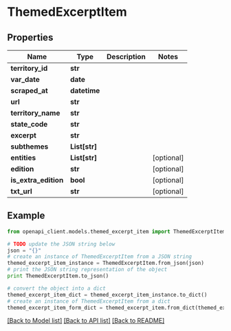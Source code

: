 # ThemedExcerptItem


## Properties
Name | Type | Description | Notes
------------ | ------------- | ------------- | -------------
**territory_id** | **str** |  | 
**var_date** | **date** |  | 
**scraped_at** | **datetime** |  | 
**url** | **str** |  | 
**territory_name** | **str** |  | 
**state_code** | **str** |  | 
**excerpt** | **str** |  | 
**subthemes** | **List[str]** |  | 
**entities** | **List[str]** |  | [optional] 
**edition** | **str** |  | [optional] 
**is_extra_edition** | **bool** |  | [optional] 
**txt_url** | **str** |  | [optional] 

## Example

```python
from openapi_client.models.themed_excerpt_item import ThemedExcerptItem

# TODO update the JSON string below
json = "{}"
# create an instance of ThemedExcerptItem from a JSON string
themed_excerpt_item_instance = ThemedExcerptItem.from_json(json)
# print the JSON string representation of the object
print ThemedExcerptItem.to_json()

# convert the object into a dict
themed_excerpt_item_dict = themed_excerpt_item_instance.to_dict()
# create an instance of ThemedExcerptItem from a dict
themed_excerpt_item_form_dict = themed_excerpt_item.from_dict(themed_excerpt_item_dict)
```
[[Back to Model list]](../README.md#documentation-for-models) [[Back to API list]](../README.md#documentation-for-api-endpoints) [[Back to README]](../README.md)


